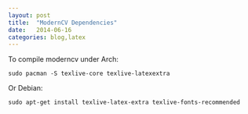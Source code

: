 ```yaml
---
layout: post
title:  "ModernCV Dependencies"
date:   2014-06-16
categories: blog,latex
---
```


To compile moderncv under Arch:

    sudo pacman -S texlive-core texlive-latexextra

Or Debian:

    sudo apt-get install texlive-latex-extra texlive-fonts-recommended



